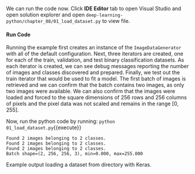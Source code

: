 We can run the code now. Click **IDE Editor** tab to open Visual Studio and open solution explorer and open `deep-learning-python/chapter_08/01_load_dataset.py` to view file.

#### Run Code
Running the example first creates an instance of the `ImageDataGenerator` with all of the
default configuration. Next, three iterators are created, one for each of the train, validation,
and test binary classification datasets. As each iterator is created, we can see debug messages
reporting the number of images and classes discovered and prepared. Finally, we test out the
train iterator that would be used to fit a model. The first batch of images is retrieved and we
can confirm that the batch contains two images, as only two images were available. We can also
confirm that the images were loaded and forced to the square dimensions of 256 rows and 256
columns of pixels and the pixel data was not scaled and remains in the range [0, 255].

Now, run the python code by running: `python 01_load_dataset.py`{{execute}}

```
Found 2 images belonging to 2 classes.
Found 2 images belonging to 2 classes.
Found 2 images belonging to 2 classes.
Batch shape=(2, 256, 256, 3), min=0.000, max=255.000
```

Example output loading a dataset from directory with Keras.
